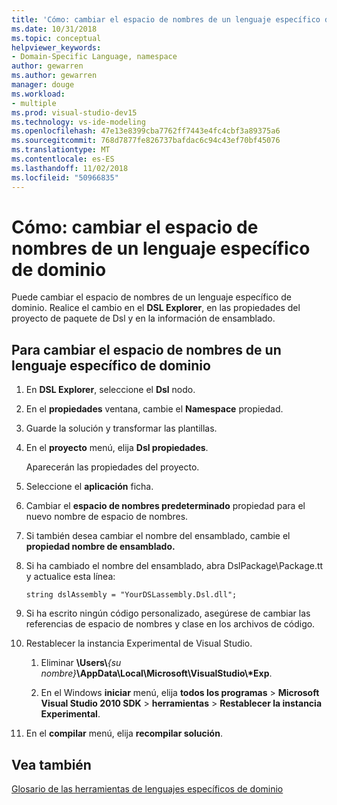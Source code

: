 ```yaml
---
title: 'Cómo: cambiar el espacio de nombres de un lenguaje específico de dominio'
ms.date: 10/31/2018
ms.topic: conceptual
helpviewer_keywords:
- Domain-Specific Language, namespace
author: gewarren
ms.author: gewarren
manager: douge
ms.workload:
- multiple
ms.prod: visual-studio-dev15
ms.technology: vs-ide-modeling
ms.openlocfilehash: 47e13e8399cba7762ff7443e4fc4cbf3a89375a6
ms.sourcegitcommit: 768d7877fe826737bafdac6c94c43ef70bf45076
ms.translationtype: MT
ms.contentlocale: es-ES
ms.lasthandoff: 11/02/2018
ms.locfileid: "50966835"
---
```

# <a name="how-to-change-the-namespace-of-a-domain-specific-language"></a>Cómo: cambiar el espacio de nombres de un lenguaje específico de dominio

Puede cambiar el espacio de nombres de un lenguaje específico de dominio. Realice el cambio en el **DSL Explorer**, en las propiedades del proyecto de paquete de Dsl y en la información de ensamblado.

## <a name="to-change-the-namespace-of-a-domain-specific-language"></a>Para cambiar el espacio de nombres de un lenguaje específico de dominio

1. En **DSL Explorer**, seleccione el **Dsl** nodo.

2. En el **propiedades** ventana, cambie el **Namespace** propiedad.

3. Guarde la solución y transformar las plantillas.

4. En el **proyecto** menú, elija **Dsl propiedades**.

   Aparecerán las propiedades del proyecto.

5. Seleccione el **aplicación** ficha.

6. Cambiar el **espacio de nombres predeterminado** propiedad para el nuevo nombre de espacio de nombres.

7. Si también desea cambiar el nombre del ensamblado, cambie el **propiedad nombre de ensamblado.**

8. Si ha cambiado el nombre del ensamblado, abra DslPackage\Package.tt y actualice esta línea:

   `string dslAssembly = "YourDSLassembly.Dsl.dll";`

9. Si ha escrito ningún código personalizado, asegúrese de cambiar las referencias de espacio de nombres y clase en los archivos de código.

10. Restablecer la instancia Experimental de Visual Studio.

    1. Eliminar **\Users\\**_{su nombre}_**\AppData\Local\Microsoft\VisualStudio\\\*Exp**.

    2. En el Windows **iniciar** menú, elija **todos los programas** > **Microsoft Visual Studio 2010 SDK** > **herramientas**  >  **Restablecer la instancia Experimental**.

11. En el **compilar** menú, elija **recompilar solución**.

## <a name="see-also"></a>Vea también

[Glosario de las herramientas de lenguajes específicos de dominio](https://msdn.microsoft.com/ca5e84cb-a315-465c-be24-76aa3df276aa)
